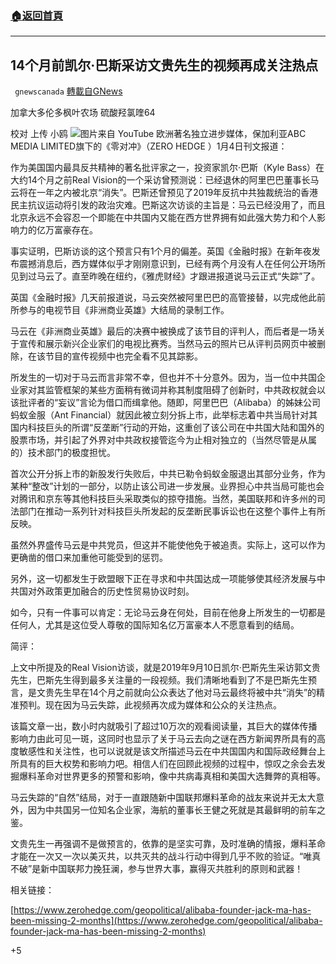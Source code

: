 ###  [:house:返回首頁](https://github.com/ourhimalayas/txt)
---

## 14个月前凯尔·巴斯采访文贵先生的视频再成关注热点
` gnewscanada` [轉載自GNews](https://gnews.org/zh-hans/716448/)

加拿大多伦多枫叶农场 硫酸羟氯喹64

校对 上传 小鸥
![]()![](https://gnews.org/wp-content/uploads/2021/01/K.jpg)图片来自 YouTube
欧洲著名独立进步媒体，保加利亚ABC MEDIA LIMITED旗下的《零对冲》（ZERO HEDGE ）1月4日刊文报道：

作为美国国内最具反共精神的著名批评家之一，投资家凯尔·巴斯（Kyle Bass）在大约14个月之前Real Vision的一个采访曾预测说：已经退休的阿里巴巴董事长马云将在一年之内被北京“消失”。巴斯还曾预见了2019年反抗中共独裁统治的香港民主抗议运动将引发的政治灾难。巴斯这次访谈的主旨是：马云已经没用了，而且北京永远不会容忍一个即能在中共国内又能在西方世界拥有如此强大势力和个人影响力的亿万富豪存在。

事实证明，巴斯访谈的这个预言只有1个月的偏差。英国《金融时报》在新年夜发布震撼消息后，西方媒体似乎才刚刚意识到，已经有两个月没有人在任何公开场所见到过马云了。直至昨晚在纽约，《雅虎财经》才跟进报道说马云正式“失踪”了。

英国《金融时报》几天前报道说，马云突然被阿里巴巴的高管接替，以完成他此前所参与的电视节目《非洲商业英雄》大结局的录制工作。

马云在《非洲商业英雄》最后的决赛中被换成了该节目的评判人，而后者是一场关于宣传和展示新兴企业家们的电视比赛秀。当然马云的照片已从评判员网页中被删除，在该节目的宣传视频中也完全看不见其踪影。

所发生的一切对于马云而言非常不幸，但也并不十分意外。因为，当一位中共国企业家对其监管框架的某些方面稍有微词并称其制度阻碍了创新时，中共政权就会以该批评者的“妄议”言论为借口而缉拿他。随即，阿里巴巴（Alibaba）的姊妹公司蚂蚁金服（Ant Financial）就因此被立刻分拆上市，此举标志着中共当局针对其国内科技巨头的所谓“反垄断”行动的开始，这重创了该公司在中共国大陆和国外的股票市场，并引起了外界对中共政权接管迄今为止相对独立的（当然尽管是从属的）技术部门的极度担忧。

首次公开分拆上市的新股发行失败后，中共已勒令蚂蚁金服退出其部分业务，作为某种“整改”计划的一部分，以防止该公司进一步发展。业界担心中共当局可能也会对腾讯和京东等其他科技巨头采取类似的掠夺措施。当然，美国联邦和许多州的司法部门在推动一系列针对科技巨头所发起的反垄断民事诉讼也在这整个事件上有所反映。

虽然外界盛传马云是中共党员，但这并不能使他免于被追责。实际上，这可以作为更确凿的借口来加重他可能受到的惩罚。

另外，这一切都发生于欧盟眼下正在寻求和中共国达成一项能够使其经济发展与中共国对外政策更加融合的历史性贸易协议时刻。

如今，只有一件事可以肯定：无论马云身在何处，目前在他身上所发生的一切都是任何人，尤其是这位受人尊敬的国际知名亿万富豪本人不愿意看到的结局。

简评：

上文中所提及的Real Vision访谈，就是2019年9月10日凯尔·巴斯先生采访郭文贵先生，巴斯先生得到最多关注量的一段视频。我们清晰地看到了不是巴斯先生预言，是文贵先生早在14个月之前就向公众表达了他对马云最终将被中共“消失”的精准预判。现在因为马云失踪，此视频再次成为媒体和公众的关注热点。

该篇文章一出，数小时内就吸引了超过10万次的观看阅读量，其巨大的媒体传播影响力由此可见一斑，这同时也显示了关于马云去向之谜在西方新闻界所具有的高度敏感性和关注性，也可以说就是该文所描述马云在中共国国内和国际政经舞台上所具有的巨大权势和影响力吧。相信人们在回顾此视频的过程中，惊叹之余会去发掘爆料革命对世界更多的预警和影响，像中共病毒真相和美国大选舞弊的真相等。

马云失踪的“自然”结局，对于一直跟随新中国联邦爆料革命的战友来说并无太大意外，因为中共国另一位知名企业家，海航的董事长王健之死就是其最鲜明的前车之鉴。

文贵先生一再强调不是做预言的，依靠的是坚实可靠，及时准确的情报，爆料革命才能在一次又一次以美灭共，以共灭共的战斗行动中得到几乎不败的验证。“唯真不破”是新中国联邦力挽狂澜，参与世界大事，赢得灭共胜利的原则和武器！

相关链接：

[https://www.zerohedge.com/geopolitical/alibaba-founder-jack-ma-has-been-missing-2-months](https://www.zerohedge.com/geopolitical/alibaba-founder-jack-ma-has-been-missing-2-months)



+5
